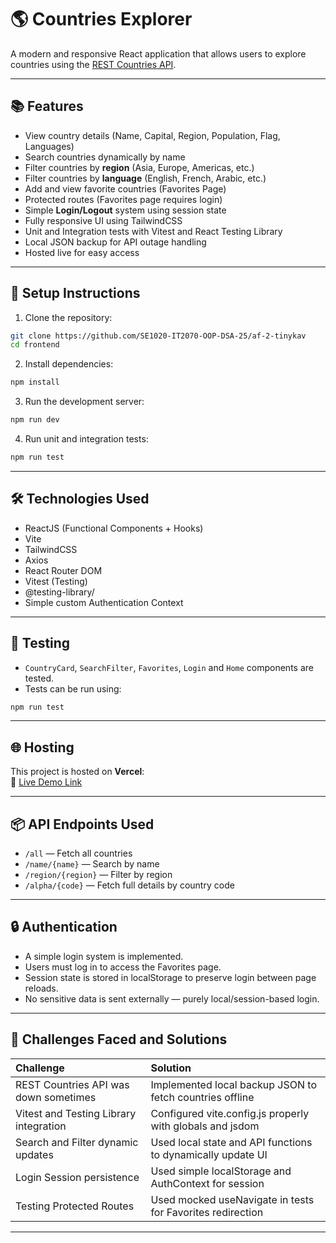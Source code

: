 # 🌎 Countries Explorer

A modern and responsive React application that allows users to explore countries using the [REST Countries API](https://restcountries.com/).

---

## 📚 Features

- View country details (Name, Capital, Region, Population, Flag, Languages)
- Search countries dynamically by name
- Filter countries by **region** (Asia, Europe, Americas, etc.)
- Filter countries by **language** (English, French, Arabic, etc.)
- Add and view favorite countries (Favorites Page)
- Protected routes (Favorites page requires login)
- Simple **Login/Logout** system using session state
- Fully responsive UI using TailwindCSS
- Unit and Integration tests with Vitest and React Testing Library
- Local JSON backup for API outage handling
- Hosted live for easy access

---

## 🚀 Setup Instructions

1. Clone the repository:

```bash
git clone https://github.com/SE1020-IT2070-OOP-DSA-25/af-2-tinykav
cd frontend
```

2. Install dependencies:

```bash
npm install
```

3. Run the development server:

```bash
npm run dev
```

4. Run unit and integration tests:

```bash
npm run test
```

---

## 🛠 Technologies Used

- ReactJS (Functional Components + Hooks)
- Vite
- TailwindCSS
- Axios
- React Router DOM
- Vitest (Testing)
- @testing-library/
- Simple custom Authentication Context

---

## 🧪 Testing

- `CountryCard`, `SearchFilter`, `Favorites`, `Login` and `Home` components are tested.
- Tests can be run using:

```bash
npm run test
```

---

## 🌐 Hosting

This project is hosted on **Vercel**:  
🔗 [Live Demo Link](https://countries-explorer-hosting.vercel.app/)

---

## 📦 API Endpoints Used

- `/all` — Fetch all countries
- `/name/{name}` — Search by name
- `/region/{region}` — Filter by region
- `/alpha/{code}` — Fetch full details by country code

---

## 🔒 Authentication

- A simple login system is implemented.
- Users must log in to access the Favorites page.
- Session state is stored in localStorage to preserve login between page reloads.
- No sensitive data is sent externally — purely local/session-based login.

---

## 📝 Challenges Faced and Solutions

| Challenge                              | Solution                                                    |
| :------------------------------------- | :---------------------------------------------------------- |
| REST Countries API was down sometimes  | Implemented local backup JSON to fetch countries offline    |
| Vitest and Testing Library integration | Configured vite.config.js properly with globals and jsdom   |
| Search and Filter dynamic updates      | Used local state and API functions to dynamically update UI |
| Login Session persistence              | Used simple localStorage and AuthContext for session        |
| Testing Protected Routes               | Used mocked useNavigate in tests for Favorites redirection  |

---
